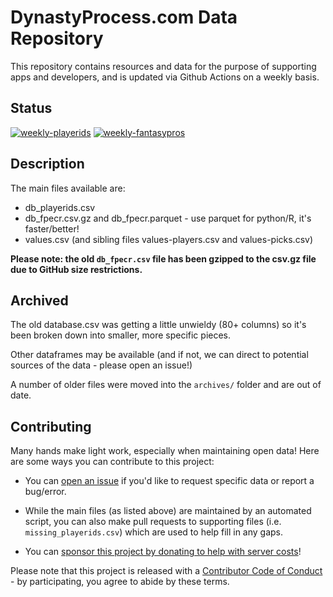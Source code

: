 # DynastyProcess.com Data Repository
This repository contains resources and data for the purpose of supporting apps and developers, and is updated via Github Actions on a weekly basis.

## Status
[![weekly-playerids](https://github.com/dynastyprocess/db/actions/workflows/weekly-playerids.yml/badge.svg)](https://github.com/dynastyprocess/db/actions/workflows/weekly-playerids.yml)
[![weekly-fantasypros](https://github.com/dynastyprocess/db/actions/workflows/weekly-fantasypros.yml/badge.svg)](https://github.com/dynastyprocess/db/actions/workflows/weekly-fantasypros.yml) 

## Description
The main files available are: 

- db_playerids.csv
- db_fpecr.csv.gz and db_fpecr.parquet - use parquet for python/R, it's faster/better! 
- values.csv (and sibling files values-players.csv and values-picks.csv)

**Please note: the old `db_fpecr.csv` file has been gzipped to the csv.gz file due to GitHub size restrictions.**

## Archived

The old database.csv was getting a little unwieldy (80+ columns) so it's been broken down into smaller, more specific pieces.

Other dataframes may be available (and if not, we can direct to potential sources of the data - please open an issue!)

A number of older files were moved into the `archives/` folder and are out of date. 

## Contributing

Many hands make light work, especially when maintaining open data! Here are some ways you can contribute to this project:

- You can [open an issue](https://github.com/DynastyProcess/data/issues/new/choose) if you'd like to request specific data or report a bug/error. 

- While the main files (as listed above) are maintained by an automated script, you can also make pull requests to supporting files (i.e. `missing_playerids.csv`) which are used to help fill in any gaps.

- You can [sponsor this project by donating to help with server costs](https://github.com/sponsors/tanho63)!

Please note that this project is released with a [Contributor Code of Conduct](https://github.com/DynastyProcess/data/blob/master/CODE_OF_CONDUCT.md) - by participating, you agree to abide by these terms.
